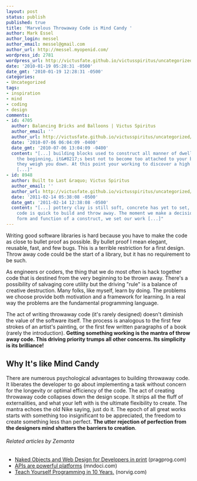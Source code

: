 ```yaml
---
layout: post
status: publish
published: true
title: 'Marvelous Throwaway Code is Mind Candy '
author: Mark Essel
author_login: messel
author_email: messel@gmail.com
author_url: http://messel.myopenid.com/
wordpress_id: 2781
wordpress_url: http://victusfate.github.io/victusspiritus/uncategorized/2010/01/19/marvelous-throwaway-code-is-mind-candy/
date: '2010-01-19 05:28:31 -0500'
date_gmt: '2010-01-19 12:28:31 -0500'
categories:
- Uncategorized
tags:
- inspiration
- mind
- coding
- design
comments:
- id: 4705
  author: Balancing Bricks and Balloons | Victus Spiritus
  author_email: ''
  author_url: http://victusfate.github.io/victusspiritus/uncategorized/2010/07/06/balancing-bricks-and-balloons/
  date: '2010-07-06 06:04:09 -0400'
  date_gmt: '2010-07-06 13:04:09 -0400'
  content: "[...] building blocks used to construct all manner of dwellings. But in
    the beginning, it&#8217;s best not to become too attached to your bricks lest
    they weigh you down. At this point your working to discover a high value or socially
    [...]"
- id: 8948
  author: Built to Last &raquo; Victus Spiritus
  author_email: ''
  author_url: http://victusfate.github.io/victusspiritus/uncategorized/2011/02/14/built-to-last/
  date: '2011-02-14 05:38:08 -0500'
  date_gmt: '2011-02-14 12:38:08 -0500'
  content: "[...] pottery clay is still soft, concrete has yet to set, and experimental
    code is quick to build and throw away. The moment we make a decision about the
    form and function of a construct, we set our work [...]"
---
```

<p>Writing good software libraries is hard because you have to make the code as close to bullet proof as possible. By bullet proof I mean elegant, reusable, fast, and few bugs. This is a terrible restriction for a first design. Throw away code could be the start of a library, but it has no requirement to be such.</p>
<p>As engineers or coders, the thing that we do most often is hack together code that is destined from the very beginning to be thrown away. There's a possibility of salvaging core utility but the driving "rule" is a balance of creative destruction. Many folks, like myself, learn by doing. The problems we choose provide both motivation and a framework for learning. In a real way the problems are the fundamental programming language.</p>
<p>The act of writing throwaway code (it's rarely designed) doesn't diminish the value of the software itself. The process is analogous to the first few strokes of an artist's painting, or the first few written paragraphs of a book (rarely the introduction). <strong>Getting something working is the mantra of throw away code. This driving priority trumps all other concerns. Its simplicity is its brilliance!</strong></p>
<h2>Why It's like Mind Candy</h2>
<p>There are numerous psychological advantages to building throwaway code. It liberates the developer to go about implementing a task without concern for the longevity or optimal efficiency of the code. The act of creating throwaway code collapses down the design scope. It strips all the fluff of externalities, and what your left with is the ultimate flexibility to create. The mantra echoes the old Nike saying, just do it. The epoch of all great works starts with something too insignificant to be appreciated, the freedom to create something less than perfect. <strong>The utter rejection of perfection from the designers mind shatters the barriers to creation</strong>.</p>
<h6 class="zemanta-related-title" style="font-size: 1em;">Related articles by Zemanta</h6>
<ul class="zemanta-article-ul">
<li class="zemanta-article-ul-li"><a href="http://www.pragprog.com/news/naked-objects-and-web-design-for-developers-in-print">Naked Objects and Web Design for Developers in print</a> (pragprog.com)</li>
<li class="zemanta-article-ul-li"><a href="http://mndoci.com/2010/01/02/apis-are-powerful-platforms/">APIs are powerful platforms</a> (mndoci.com)</li>
<li class="zemanta-article-ul-li"><a href="http://www.norvig.com/21-days.html">Teach Yourself Programming in 10 Years.</a> (norvig.com)</li>
</ul>

